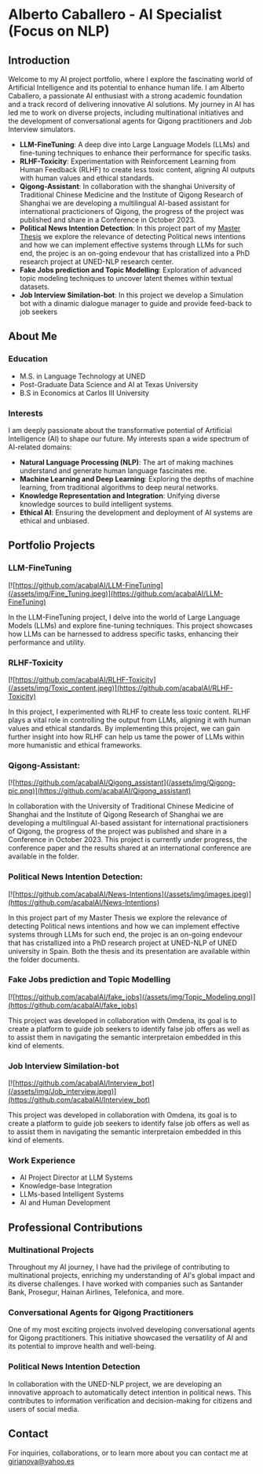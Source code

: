 # Alberto Caballero - AI Specialist (Focus on NLP)

## Introduction

Welcome to my AI project portfolio, where I explore the fascinating world of Artificial Intelligence and its potential to enhance human life. I am Alberto Caballero, a passionate AI enthusiast with a strong academic foundation and a track record of delivering innovative AI solutions. My journey in AI has led me to work on diverse projects, including multinational initiatives and the development of conversational agents for Qigong practitioners and Job Interview simulators.

- **LLM-FineTuning**: A deep dive into Large Language Models (LLMs) and fine-tuning techniques to enhance their performance for specific tasks.
- **RLHF-Toxicity**: Experimentation with Reinforcement Learning from Human Feedback (RLHF) to create less toxic content, aligning AI outputs with human values and ethical standards.
- **Qigong-Assistant**: In collaboration with the shanghai University of Traditional Chinese Medicine and the Institute of Qigong Research of Shanghai we are developing a multilingual AI-based assistant for international practicioners of Qigong, the progress of the project was published and share in a Conference in October 2023.
- **Political News Intention Detection**: In this project part of my [Master Thesis](assets/documents/TFM_CaballeroHinojosaAlberto.pdf) we explore the relevance of detecting Political news intentions and how we can implement effective systems through LLMs for such end, the projec is an on-going endevour that has cristallized into a PhD research project at UNED-NLP research center.
- **Fake Jobs prediction and Topic Modelling**: Exploration of advanced topic modeling techniques to uncover latent themes within textual datasets.
- **Job Interview Similation-bot**: In this project we develop a Simulation bot with a dinamic dialogue manager to guide and provide feed-back to job seekers

## About Me

### Education

- M.S. in Language Technology at UNED
- Post-Graduate Data Science and AI at Texas University
- B.S in Economics at Carlos III University

### Interests

I am deeply passionate about the transformative potential of Artificial Intelligence (AI) to shape our future. My interests span a wide spectrum of AI-related domains:

- **Natural Language Processing (NLP)**: The art of making machines understand and generate human language fascinates me.
- **Machine Learning and Deep Learning**: Exploring the depths of machine learning, from traditional algorithms to deep neural networks.
- **Knowledge Representation and Integration**: Unifying diverse knowledge sources to build intelligent systems.
- **Ethical AI**: Ensuring the development and deployment of AI systems are ethical and unbiased.

## Portfolio Projects

### **LLM-FineTuning**
[![https://github.com/acabalAI/LLM-FineTuning](/assets/img/Fine_Tuning.jpeg)](https://github.com/acabalAI/LLM-FineTuning)

In the LLM-FineTuning project, I delve into the world of Large Language Models (LLMs) and explore fine-tuning techniques. This project showcases how LLMs can be harnessed to address specific tasks, enhancing their performance and utility.


### **RLHF-Toxicity**
[![https://github.com/acabalAI/RLHF-Toxicity](/assets/img/Toxic_content.jpeg)](https://github.com/acabalAI/RLHF-Toxicity)

In this project, I experimented with RLHF to create less toxic content. RLHF plays a vital role in controlling the output from LLMs, aligning it with human values and ethical standards. By implementing this project, we can gain further insight into how RLHF can help us tame the power of LLMs within more humanistic and ethical frameworks.

### **Qigong-Assistant**: 
[![https://github.com/acabalAI/Qigong_assistant](/assets/img/Qigong-pic.png)](https://github.com/acabalAI/Qigong_assistant)

In collaboration with the University of Traditional Chinese Medicine of Shanghai and the Institute of Qigong Research of Shanghai we are developing a multilingual AI-based assistant for international practisioners of Qigong, the progress of the project was published and share in a Conference in October 2023.
This project is currently under progress, the conference paper and the results shared at an international conference are available in the folder.


### **Political News Intention Detection**: 
[![https://github.com/acabalAI/News-Intentions](/assets/img/images.jpeg)](https://github.com/acabalAI/News-Intentions)

In this project part of my Master Thesis we explore the relevance of detecting Political news intentions and how we can implement effective systems through LLMs for such end, the projec is an on-going endevour that has cristallized into a PhD research project at UNED-NLP of UNED university in Spain.
Both the thesis and its presentation are available within the folder documents.

### **Fake Jobs prediction and Topic Modelling**
[![https://github.com/acabalAI/fake_jobs](/assets/img/Topic_Modeling.png)](https://github.com/acabalAI/fake_jobs)

This project was developed in collaboration with Omdena, its goal is to create a platform to guide job seekers to identify false job offers as well as to assist them in navigating the semantic interpretaion embedded in this kind of elements.

### **Job Interview Similation-bot**
[![https://github.com/acabalAI/Interview_bot](/assets/img/Job_interview.jpeg)](https://github.com/acabalAI/Interview_bot)

This project was developed in collaboration with Omdena, its goal is to create a platform to guide job seekers to identify false job offers as well as to assist them in navigating the semantic interpretaion embedded in this kind of elements.


### Work Experience

- AI Project Director at LLM Systems
- Knowledge-base Integration
- LLMs-based Intelligent Systems
- AI and Human Development

## Professional Contributions

### Multinational Projects

Throughout my AI journey, I have had the privilege of contributing to multinational projects, enriching my understanding of AI's global impact and its diverse challenges. I have worked with companies such as Santander Bank, Prosegur, Hainan Airlines, Telefonica, and more.

### Conversational Agents for Qigong Practitioners

One of my most exciting projects involved developing conversational agents for Qigong practitioners. This initiative showcased the versatility of AI and its potential to improve health and well-being.

### Political News Intention Detection

In collaboration with the UNED-NLP project, we are developing an innovative approach to automatically detect intention in political news. This contributes to information verification and decision-making for citizens and users of social media.

## Contact

For inquiries, collaborations, or to learn more about you can contact me at girianova@yahoo.es

